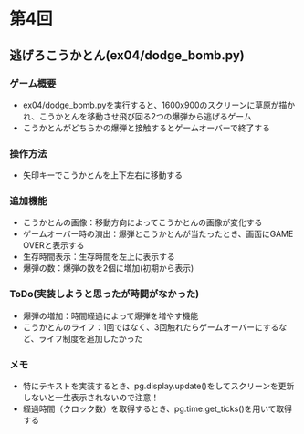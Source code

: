 # 第4回
## 逃げろこうかとん(ex04/dodge_bomb.py)
### ゲーム概要
- ex04/dodge_bomb.pyを実行すると、1600x900のスクリーンに草原が描かれ、こうかとんを移動させ飛び回る2つの爆弾から逃げるゲーム
- こうかとんがどちらかの爆弾と接触するとゲームオーバーで終了する

### 操作方法
- 矢印キーでこうかとんを上下左右に移動する

### 追加機能
- こうかとんの画像：移動方向によってこうかとんの画像が変化する
- ゲームオーバー時の演出：爆弾とこうかとんが当たったとき、画面にGAME OVERと表示する
- 生存時間表示：生存時間を左上に表示する
- 爆弾の数：爆弾の数を2個に増加(初期から表示)

### ToDo(実装しようと思ったが時間がなかった)
- 爆弾の増加：時間経過によって爆弾を増やす機能
- こうかとんのライフ：1回ではなく、3回触れたらゲームオーバーにするなど、ライフ制度を追加したかった

### メモ
- 特にテキストを実装するとき、pg.display.update()をしてスクリーンを更新しないと一生表示されないので注意！
- 経過時間（クロック数）を取得するとき、pg.time.get_ticks()を用いて取得する